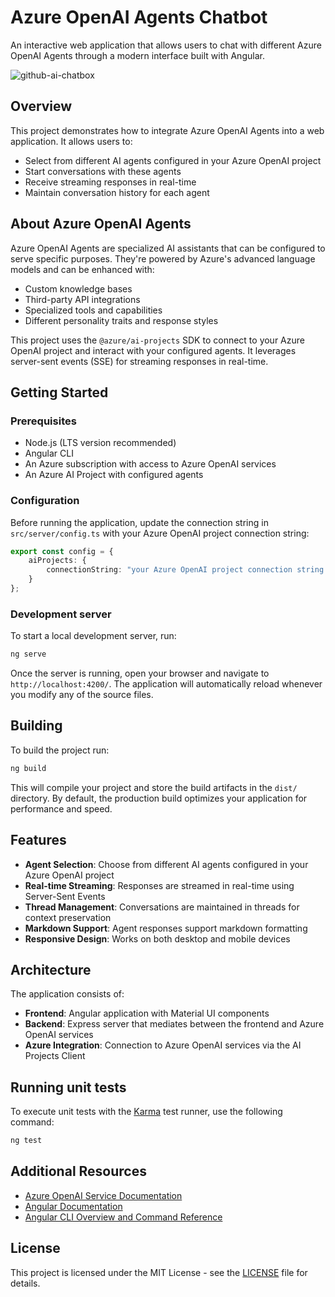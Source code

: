 # Azure OpenAI Agents Chatbot

An interactive web application that allows users to chat with different Azure OpenAI Agents through a modern interface built with Angular.

![github-ai-chatbox](https://github.com/user-attachments/assets/794356fc-a9e3-4526-b8db-bf7939282c65)

## Overview

This project demonstrates how to integrate Azure OpenAI Agents into a web application. It allows users to:
- Select from different AI agents configured in your Azure OpenAI project
- Start conversations with these agents
- Receive streaming responses in real-time
- Maintain conversation history for each agent

## About Azure OpenAI Agents

Azure OpenAI Agents are specialized AI assistants that can be configured to serve specific purposes. They're powered by Azure's advanced language models and can be enhanced with:

- Custom knowledge bases
- Third-party API integrations
- Specialized tools and capabilities
- Different personality traits and response styles

This project uses the `@azure/ai-projects` SDK to connect to your Azure OpenAI project and interact with your configured agents. It leverages server-sent events (SSE) for streaming responses in real-time.

## Getting Started

### Prerequisites

- Node.js (LTS version recommended)
- Angular CLI
- An Azure subscription with access to Azure OpenAI services
- An Azure AI Project with configured agents

### Configuration

Before running the application, update the connection string in `src/server/config.ts` with your Azure OpenAI project connection string:

```typescript
export const config = {
    aiProjects: {
        connectionString: "your Azure OpenAI project connection string here"
    }
};
```

### Development server

To start a local development server, run:

```bash
ng serve
```

Once the server is running, open your browser and navigate to `http://localhost:4200/`. The application will automatically reload whenever you modify any of the source files.

## Building

To build the project run:

```bash
ng build
```

This will compile your project and store the build artifacts in the `dist/` directory. By default, the production build optimizes your application for performance and speed.

## Features

- **Agent Selection**: Choose from different AI agents configured in your Azure OpenAI project
- **Real-time Streaming**: Responses are streamed in real-time using Server-Sent Events
- **Thread Management**: Conversations are maintained in threads for context preservation
- **Markdown Support**: Agent responses support markdown formatting
- **Responsive Design**: Works on both desktop and mobile devices

## Architecture

The application consists of:

- **Frontend**: Angular application with Material UI components
- **Backend**: Express server that mediates between the frontend and Azure OpenAI services
- **Azure Integration**: Connection to Azure OpenAI services via the AI Projects Client

## Running unit tests

To execute unit tests with the [Karma](https://karma-runner.github.io) test runner, use the following command:

```bash
ng test
```

## Additional Resources

- [Azure OpenAI Service Documentation](https://learn.microsoft.com/en-us/azure/ai-services/openai/)
- [Angular Documentation](https://angular.dev/)
- [Angular CLI Overview and Command Reference](https://angular.dev/tools/cli)

## License

This project is licensed under the MIT License - see the [LICENSE](LICENSE) file for details.

